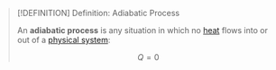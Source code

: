 >[!DEFINITION] Definition: Adiabatic Process
>
>An **adiabatic process** is any situation in which no [heat](../Heat.md) flows into or out of a [physical system](../../Physical%20Systems/Physical%20System.md):
>
>$$Q = 0$$
>